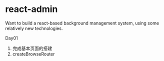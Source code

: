 # react-admin
Want to build a react-based background management system, using some relatively new technologies.

Day01   

1. 完成基本页面的搭建
2. createBrowseRouter
